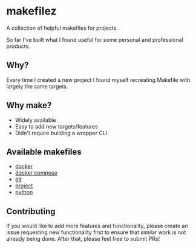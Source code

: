 # makefilez

A collection of helpful makefiles for projects.

So far I've built what I found useful for some personal and professional products.

## Why?

Every time I created a new project I found myself recreating Makefile with largely the same targets.

## Why make?

- Widely available
- Easy to add new targets/features
- Didn't require building a wrapper CLI

## Available makefiles

- [docker](./modules/docker/Makefile)
- [docker compose](./modules/compose/Makefile)
- [git](./modules/git/Makefile)
- [project](./modules/project/Makefile)
- [python](./modules/python/Makefile)

## Contributing

If you would like to add more features and functionality, please create an issue requesting new functionality first to ensure that similar work is not already being done. After that, please feel free to submit PRs!
